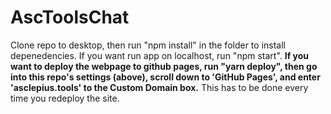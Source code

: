 # AscToolsChat

Clone repo to desktop, then run "npm install" in the folder to install depenedencies. If you want run app on localhost, run "npm start". **If you want to deploy the webpage to github pages, run "yarn deploy", then go into this repo's settings (above), scroll down to 'GitHub Pages', and enter 'asclepius.tools' to the Custom Domain box.** This has to be done every time you redeploy the site.
